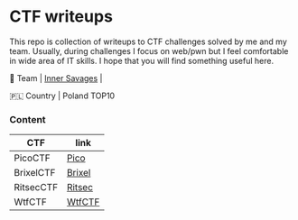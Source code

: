 # CTF writeups

This repo is collection of writeups to CTF challenges solved by me and my team. 
Usually, during challenges I focus on web/pwn but I feel comfortable in wide area of IT skills. 
I hope that you will find something useful here.

:muscle: Team    | [Inner Savages](https://ctftime.org/team/87451) |

:poland: Country | Poland TOP10

### Content

| CTF           | link                                                         |
|---------------|--------------------------------------------------------------|
| PicoCTF       | [Pico](https://github.com/eroloo/ctf/tree/main/picoCTF)      |
| BrixelCTF     | [Brixel](https://github.com/eroloo/ctf/tree/main/BrixelCTF)  |
| RitsecCTF     | [Ritsec](https://github.com/eroloo/ctf/tree/main/RITSEC_CTF) |
| WtfCTF        | [WtfCTF](https://github.com/eroloo/ctf/tree/main/WtfCTF)     |
